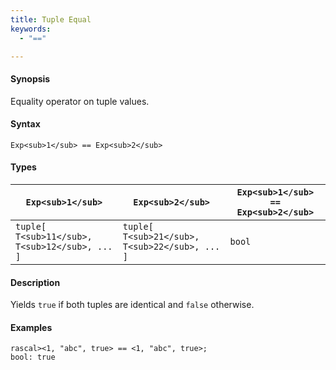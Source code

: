 ```yaml
---
title: Tuple Equal
keywords:
  - "=="

---
```


#### Synopsis

Equality operator on tuple values.

#### Syntax

`Exp<sub>1</sub> == Exp<sub>2</sub>`

#### Types


| `Exp<sub>1</sub>`                      |  `Exp<sub>2</sub>`                      | `Exp<sub>1</sub> == Exp<sub>2</sub>` |
| --- | --- | --- |
| `tuple[ T<sub>11</sub>, T<sub>12</sub>, ... ]` |  `tuple[ T<sub>21</sub>, T<sub>22</sub>, ... ]` | `bool`              |


#### Description

Yields `true` if both tuples are identical and `false` otherwise.

#### Examples


```rascal-shell
rascal><1, "abc", true> == <1, "abc", true>;
bool: true
```


